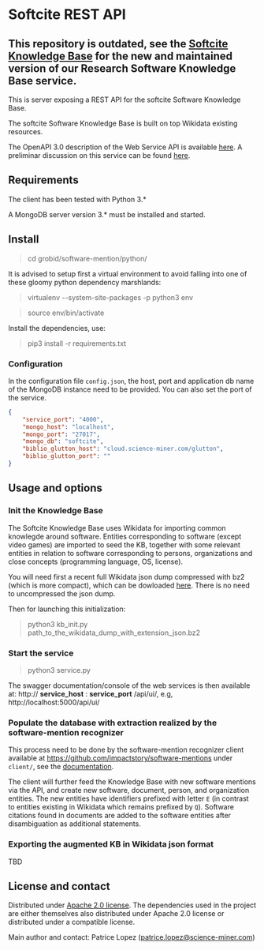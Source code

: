 # Softcite REST API

## This repository is **outdated**, see the [Softcite Knowledge Base](https://github.com/softcite/softcite_kb) for the new and maintained version of our Research Software Knowledge Base service.

This is server exposing a REST API for the softcite Software Knowledge Base. 

The softcite Software Knowledge Base is built on top Wikidata existing resources. 

The OpenAPI 3.0 description of the Web Service API is available [here](https://github.com/kermitt2/softcite-api/blob/master/swagger/openapi.yaml). A preliminar discussion on this service can be found [here](https://github.com/ourresearch/software-mentions/blob/master/doc/usage_scenario_and_requirements.md). 

## Requirements

The client has been tested with Python 3.* 

A MongoDB server version 3.* must be installed and started. 

## Install

> cd grobid/software-mention/python/

It is advised to setup first a virtual environment to avoid falling into one of these gloomy python dependency marshlands:

> virtualenv --system-site-packages -p python3 env

> source env/bin/activate

Install the dependencies, use:

> pip3 install -r requirements.txt

### Configuration

In the configuration file `config.json`, the host, port and application db name of the MongoDB instance need to be provided. You can also set the port of the service. 

```json
{
    "service_port": "4000",
    "mongo_host": "localhost",
    "mongo_port": "27017",
    "mongo_db": "softcite",
    "biblio_glutton_host": "cloud.science-miner.com/glutton",
    "biblio_glutton_port": ""
}
```

## Usage and options

### Init the Knowledge Base

The Softcite Knowledge Base uses Wikidata for importing common knowlegde around software. Entities corresponding to software (except video games) are imported to seed the KB, together with some relevant entities in relation to software corresponding to persons, organizations and close concepts (programming language, OS, license). 

You will need first a recent full Wikidata json dump compressed with bz2 (which is more compact), which can be dowloaded [here](https://dumps.wikimedia.org/wikidatawiki/entities/). There is no need to uncompressed the json dump.

Then for launching this initialization:

> python3 kb_init.py path_to_the_wikidata_dump_with_extension_json.bz2


### Start the service

> python3 service.py 

The swagger documentation/console of the web services is then available at: http:// **service_host** : **service_port** /api/ui/, e.g, http://localhost:5000/api/ui/


### Populate the database with extraction realized by the software-mention recognizer

This process need to be done by the software-mention recognizer client available at https://github.com/impactstory/software-mentions under `client/`, see the [documentation](https://github.com/ourresearch/software-mentions/tree/master/client). 

The client will further feed the Knowledge Base with new software mentions via the API, and create new software, document, person, and organization entities. The new entities have identifiers prefixed with letter `E` (in contrast to entities existing in Wikidata which remains prefixed by `Q`). Software citations found in documents are added to the software entities after disambiguation as additional statements. 

### Exporting the augmented KB in Wikidata json format

TBD

## License and contact

Distributed under [Apache 2.0 license](http://www.apache.org/licenses/LICENSE-2.0). The dependencies used in the project are either themselves also distributed under Apache 2.0 license or distributed under a compatible license. 

Main author and contact: Patrice Lopez (<patrice.lopez@science-miner.com>)


